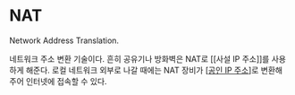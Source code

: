 # NAT

Network Address Translation. 

네트워크 주소 변환 기술이다. 흔히 공유기나 방화벽은 NAT로 [[사설 IP 주소]]를 사용하게 해준다. 로컬 네트워크 외부로 나갈 때에는 NAT 장비가 [[공인 IP 주소]]로 변환해 주어 인터넷에 접속할 수 있다.  

 

[//begin]: # "Autogenerated link references for markdown compatibility"
[공인 IP 주소]: <공인 IP 주소> "공인 IP 주소"
[//end]: # "Autogenerated link references"